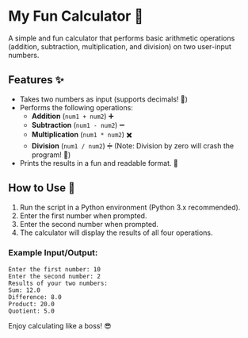 # My Fun Calculator 🎉

A simple and fun calculator that performs basic arithmetic operations (addition, subtraction, multiplication, and division) on two user-input numbers. 

## Features ✨
- Takes two numbers as input (supports decimals! 🧮)
- Performs the following operations:
  - **Addition** (`num1 + num2`) ➕
  - **Subtraction** (`num1 - num2`) ➖
  - **Multiplication** (`num1 * num2`) ✖️
  - **Division** (`num1 / num2`) ➗ (Note: Division by zero will crash the program! 🚨)
- Prints the results in a fun and readable format. 🎉

## How to Use 🚀
1. Run the script in a Python environment (Python 3.x recommended).
2. Enter the first number when prompted.
3. Enter the second number when prompted.
4. The calculator will display the results of all four operations.

### Example Input/Output:
```
Enter the first number: 10
Enter the second number: 2
Results of your two numbers:
Sum: 12.0
Difference: 8.0
Product: 20.0
Quotient: 5.0
```



Enjoy calculating like a boss! 😎
